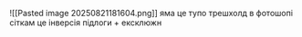 ![[Pasted image 20250821181604.png]]
яма це тупо трешхолд в фотошопі сіткам це інверсія підлоги + ексклюжн